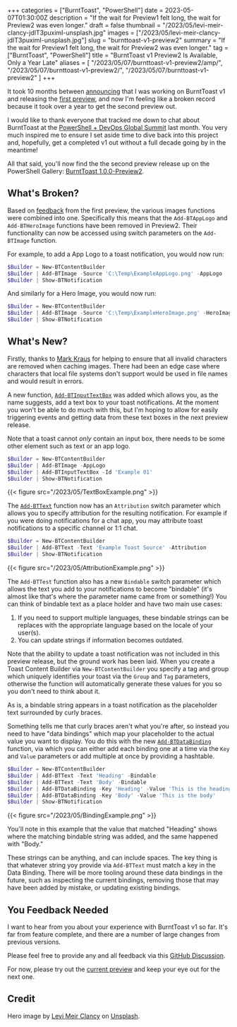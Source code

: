 +++
categories = ["BurntToast", "PowerShell"]
date = 2023-05-07T01:30:00Z
description = "If the wait for Preview1 felt long, the wait for Preview2 was even longer."
draft = false
thumbnail = "/2023/05/levi-meir-clancy-jdIT3puximI-unsplash.jpg"
images = ["/2023/05/levi-meir-clancy-jdIT3puximI-unsplash.jpg"]
slug = "burnttoast-v1-preview2"
summary = "If the wait for Preview1 felt long, the wait for Preview2 was even longer."
tag = ["BurntToast", "PowerShell"]
title = "BurntToast v1 Preview2 Is Available, Only a Year Late"
aliases = [
    "/2023/05/07/burnttoast-v1-preview2/amp/",
    "/2023/05/07/burnttoast-v1-preview2/",
    "/2023/05/07/burnttoast-v1-preview2"
]
+++

It took 10 months between [announcing](https://toastit.dev/2021/04/20/road-to-burnttoast-v1-1/) that I was working on BurntToast v1 and releasing the [first preview](https://toastit.dev/2022/02/12/finally-introducing-the-first-preview-of-burnttoast-v1/), and now I'm feeling like a broken record because it took over a year to get the second preview out.

I would like to thank everyone that tracked me down to chat about BurntToast at the [PowerShell + DevOps Global Summit](https://powershellsummit.org/) last month. You very much inspired me to ensure I set aside time to dive back into this project and, hopefully, get a completed v1 out without a full decade going by in the meantime!

All that said, you'll now find the the second preview release up on the PowerShell Gallery: [BurntToast 1.0.0-Preview2](https://www.powershellgallery.com/packages/BurntToast/1.0.0-Preview2).

## What's Broken?

Based on [feedback](https://github.com/Windos/BurntToast/discussions/192) from the first preview, the various images functions were combined into one. Specifically this means that the `Add-BTAppLogo` and `Add-BTHeroImage` functions have been removed in Preview2. Their functionality can now be accessed using switch parameters on the `Add-BTImage` function.

For example, to add a App Logo to a toast notification, you would now run:

```powershell
$Builder = New-BTContentBuilder
$Builder | Add-BTImage -Source 'C:\Temp\ExampleAppLogo.png' -AppLogo
$Builder | Show-BTNotification
```

And similarly for a Hero Image, you would now run:

```powershell
$Builder = New-BTContentBuilder
$Builder | Add-BTImage -Source 'C:\Temp\ExampleHeroImage.png' -HeroImage
$Builder | Show-BTNotification
```

## What's New?

Firstly, thanks to [Mark Kraus](https://techhub.social/@markekraus) for helping to ensure that all invalid characters are removed when caching images. There had been an edge case where characters that local file systems don't support would be used in file names and would result in errors.

A new function, [`Add-BTInputTextBox`](https://docs.toastit.dev/commands/add-btinputtextbox) was added which allows you, as the name suggests, add a text box to your toast notifications. At the moment you won't be able to do much with this, but I'm hoping to allow for easily triggering events and getting data from these text boxes in the next preview release.

Note that a toast cannot _only_ contain an input box, there needs to be some other element such as text or an app logo.

```powershell
$Builder = New-BTContentBuilder
$Builder | Add-BTImage -AppLogo
$Builder | Add-BTInputTextBox -Id 'Example 01'
$Builder | Show-BTNotification
```

{{< figure src="/2023/05/TextBoxExample.png" >}}

The [`Add-BTText`](https://docs.toastit.dev/commands/add-bttext) function now has an `Attribution` switch parameter which allows you to specify attribution for the resulting notification. For example if you were doing notifications for a chat app, you may attribute toast notifications to a specific channel or 1:1 chat.

```powershell
$Builder = New-BTContentBuilder
$Builder | Add-BTText -Text 'Example Toast Source' -Attribution
$Builder | Show-BTNotification
```

{{< figure src="/2023/05/AttributionExample.png" >}}

The `Add-BTTest` function also has a new `Bindable` switch parameter which allows the text you add to your notifications to become "bindable" (it's almost like that's where the parameter name came from or something!) You can think of bindable text as a place holder and have two main use cases:

1. If you need to support multiple languages, these bindable strings can be replaces with the appropriate language based on the locale of your user(s).
1. You can update strings if information becomes outdated.

Note that the ability to update a toast notification was not included in this preview release, but the ground work has been laid. When you create a Toast Content Builder via `New-BTContentBuilder` you specify a tag and group which uniquely identifies your toast via the `Group` and `Tag` parameters, otherwise the function will automatically generate these values for you so you don't need to think about it.

As is, a bindable string appears in a toast notification as the placeholder text surrounded by curly braces.

Something tells me that curly braces aren't what you're after, so instead you need to have "data bindings" which map your placeholder to the actual value you want to display. You do this with the new [`Add-BTDataBinding`](https://docs.toastit.dev/commands/add-btdatabinding) function, via which you can either add each binding one at a time via the `Key` and `Value` parameters or add multiple at once by providing a hashtable.

```powershell
$Builder = New-BTContentBuilder
$Builder | Add-BTText -Text 'Heading' -Bindable
$Builder | Add-BTText -Text 'Body' -Bindable
$Builder | Add-BTDataBinding -Key 'Heading' -Value 'This is the heading'
$Builder | Add-BTDataBinding -Key 'Body' -Value 'This is the body'
$Builder | Show-BTNotification
```

{{< figure src="/2023/05/BindingExample.png" >}}

You'll note in this example that the value that matched "Heading" shows where the matching bindable string was added, and the same happened with "Body."

These strings can be anything, and can include spaces. The key thing is that whatever string yoy provide via `Add-BTText` must match a key in the Data Binding. There will be more tooling around these data bindings in the future, such as inspecting the current bindings, removing those that may have been added by mistake, or updating existing bindings.

## You Feedback Needed

I want to hear from you about your experience with BurntToast v1 so far. It's far from feature complete, and there are a number of large changes from previous versions.

Please feel free to provide any and all feedback via this [GitHub Discussion](https://github.com/Windos/BurntToast/discussions/218).

For now, please try out the [current preview](https://www.powershellgallery.com/packages/BurntToast/1.0.0-Preview2) and keep your eye out for the next one.

## Credit

Hero image by [Levi Meir Clancy](https://unsplash.com/@levimeirclancy) on [Unsplash](https://unsplash.com/photos/jdIT3puximI).
